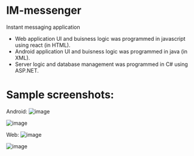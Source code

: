 # IM-messenger
Instant messaging application

- Web application UI and buisness logic was programmed in javascript using react (in HTML).
- Android application UI and buisness logic was programmed in java (in XML).
- Server logic and database management was programmed in C# using ASP.NET.

# Sample screenshots:

Android:
![image](https://user-images.githubusercontent.com/82665056/180985128-655f5111-48f6-4532-aabf-b39c546696aa.png)

![image](https://user-images.githubusercontent.com/82665056/180985184-fa0c8c01-a68c-4fd0-9af6-30c35c7dc60b.png)

Web:
![image](https://user-images.githubusercontent.com/82665056/180986369-fc070669-d119-429a-b7c1-96f77f094bb2.png)

![image](https://user-images.githubusercontent.com/82665056/180986417-437f4d0c-7f2f-41f2-8f6d-8445961e4a4b.png)
